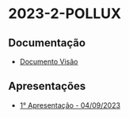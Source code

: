 # 2023-2-POLLUX

## Documentação
- [Documento Visão](/Documento%20Visão.pdf)

## Apresentações
- [1° Apresentação - 04/09/2023](Apresentações/1°%20Apresentação.pdf)
